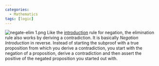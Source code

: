 ```yaml
---
categories:
  - Mathematics
tags: [logic]
---
```


![negate-elim 1.png](../img/negate-elim%201.png)
Like the [introduction](Negation%20Elimination.md) rule for negation, the elimination rule also works by deriving a contradiction. It is basically _Negation Introduction_ in reverse. Instead of starting the subproof with a true proposition from which you derive a contradiction, you start with the negation of a proposition, derive a contradiction and then assert the positive of the negated proposition you started out with.
